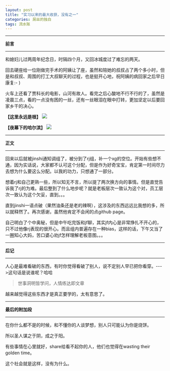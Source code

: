 ```yaml
---
layout: post
title: "实习以来的最大收获，没有之一"
categories: 屌丝的独白
tags: 流水账
---
```


---

**前言**

---
和媳妇儿过两周年纪念日，时隔四个月，又回冰城度过了难忘的两天。

回去硬座给一位刚做完手术的阿姨让了座，虽然和陪她的叔叔占了两个多小时，但是和叔叔、周围的打工大叔聊天的过程，也是挺开心地，祝阿姨的病回家之后早日康复:- )

火车上还看了贾科长的电影，山河有故人。看完之后心酸地不行不行的了，虽然是凌晨三点，看的一点没有困的一丝，还有一丝眼泪在眼中打转，更加坚定以后要回家乡干的决心。

__【这里永远是根】__
![](http://7xlhxb.com1.z0.glb.clouddn.com/%E5%BE%AE%E4%BF%A1%E6%88%AA%E5%9B%BE_20160323173400.png)

__【夜幕下的哈尔滨】__
![](http://7xlhxb.com1.z0.glb.clouddn.com/%E5%BE%AE%E4%BF%A1%E6%88%AA%E5%9B%BE_20160323173441.png)

---

**正文**

---
回来以后就被jinshi通知调组了，被分到了rj组，补一个xg的空位。开始有些想不通，因为实话说，大家都不认可这个分配，但是作为好奇宝宝，肯定第一时间尽力去想为什么要这么分配。以我的功力，只想通了一部分。

想着rj和自己更熟一些，所以知无不言，所以提了两次换方向的事情。但是直觉告诉我了rj的为难。最后整到了什么地步呢？就是老板层次一致认为这个对，员工层次一致认为这个欠妥，直到。。。

直到jinshi一语点破（果然油条还是老的辣啊），这涉及的东西远远比我想的多，所以就释然了。再次感谢，虽然他肯定不会闲的点github page。

自己明白了个中奥秘，但是中午吃完饭和jf聊，其实jf内心是非常挣扎不开心的，只不过他像rj表现的很开心。而且组内普遍存在一种bias，这样的话，下午又当了一圈知心大妈，苦口婆心劝jf怎样理解老板意图。。。

---

**后记**

---

人心是最难看破的东西，有时你觉得看破了别人，说不定别人早已把你看穿。--->这句话是说谁呢？哈哈

>世事洞明皆学问，人情练达即文章

越来越觉得这些东西才是真正要学的，太有意思了。

---

**最后的附加段**

---

在你什么都不是的时候，和不懂你的人谈梦想，别人只可能认为你是烧饼。

所以圣人谋之于阴，成之于阳。

有些事情在心里就好，share给看不起你的人，他们也觉得在wasting their golden time。

这个社会就是这样，没有为什么。